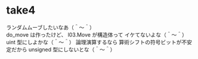 # take4

ランダムムーブしたいなあ（＾～＾）  
do_move は作ったけど、 l03.Move が構造体って イケてないよな（＾～＾）  
uint 型にしよかな（＾～＾） 論理演算するなら 算術シフトの符号ビットが不安定だから unsigned 型にしないとな（＾～＾）  
